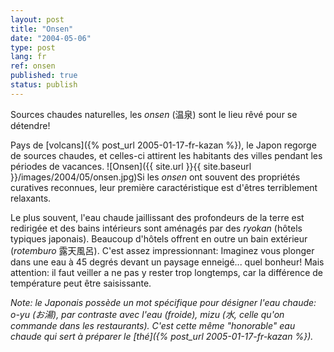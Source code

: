 ```yaml
---
layout: post
title: "Onsen"
date: "2004-05-06"
type: post
lang: fr
ref: onsen
published: true
status: publish
---
```




Sources chaudes naturelles, les _onsen_ (温泉) sont le lieu rêvé pour se détendre!

Pays de [volcans]({% post_url 2005-01-17-fr-kazan %}), le Japon regorge de sources chaudes, et celles-ci attirent les habitants des villes pendant les périodes de vacances. ![Onsen]({{ site.url }}{{ site.baseurl }}/images/2004/05/onsen.jpg)Si les _onsen_ ont souvent des propriétés curatives reconnues, leur première caractéristique est d'êtres terriblement relaxants.

Le plus souvent, l'eau chaude jaillissant des profondeurs de la terre est redirigée et des bains intérieurs sont aménagés par des _ryokan_ (hôtels typiques japonais). Beaucoup d'hôtels offrent en outre un bain extérieur (_rotemburo_ 露天風呂). C'est assez impressionnant: Imaginez vous plonger dans une eau à 45 degrés devant un paysage enneigé... quel bonheur! Mais attention: il faut veiller a ne pas y rester trop longtemps, car la différence de température peut être saisissante.

_Note: le Japonais possède un mot spécifique pour désigner l'eau chaude: _o-yu_ (お湯), par contraste avec l'eau (froide), _mizu_ (水, celle qu'on commande dans les restaurants). C'est cette même "honorable" eau chaude qui sert à préparer le [thé]({% post_url 2005-01-17-fr-kazan %})._


